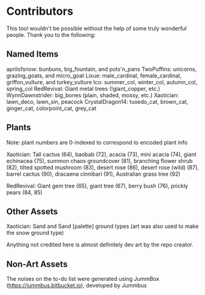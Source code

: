 Contributors
============

This tool wouldn't be possible without the help of some truly wonderful people. Thank you to the following:


Named Items
-----------

aprilofsnow: bunbuns, big\_fountain, and pots'n\_pans
TwoPuffins: unicorns, grazing\_goats, and micro_goat
Lixue: male\_cardinal, female\_cardinal, griffon\_vulture, and turkey_vulture
Ico: summer\_col, winter\_col, autumn\_col, spring\_col
RedRevival: Giant metal trees (!giant_copper, etc.)
WynnDawnstrider: big_bones (plain, shaded, mossy, etc.)
Xaotician: lawn\_deco, lawn\_sin, peacock
CrystalDragon14: tuxedo\_cat, brown\_cat, ginger\_cat, colorpoint\_cat, grey\_cat


Plants
------
Note: plant numbers are 0-indexed to correspond to encoded plant info

Xaotician: Tall cactus (64), baobab (72), acacia (73), mini acacia (74), giant echinacea (75), summon chaos groundcover (81), branching flower shrub (82), tilted spotted mushroom (83), desert rose (86), desert rose (wild) (87), barrel cactus (90), dracaena cinnibari (91), Australian grass tree (92)

RedRevival: Giant gem tree (65), giant tree (67), berry bush (76), prickly pears (84, 85)


Other Assets
------------

Xaotician: Sand and Sand \[palette\] ground types (art was also used to make the snow ground type)





Anything not credited here is almost definitely dev art by the repo creator.



Non-Art Assets
--------------

The noises on the to-do list were generated using JummBox (https://jummbus.bitbucket.io), developed by Jummbus
